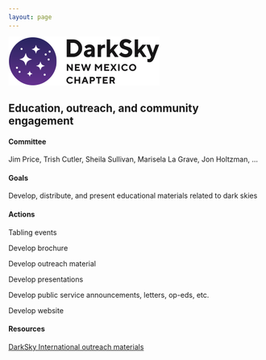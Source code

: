 ```yaml
---
layout: page
---
```


![logo](../logo.png)

## Education, outreach, and community engagement

#### Committee

Jim Price, Trish Cutler, Sheila Sullivan, Marisela La Grave, Jon Holtzman, ...

#### Goals 

Develop, distribute, and present educational materials related to dark skies

#### Actions 

Tabling events

Develop brochure

Develop outreach material

Develop presentations

Develop public service announcements, letters, op-eds, etc.

Develop website

#### Resources

[DarkSky International outreach materials](https://darksky.org/resources/public-outreach-materials/)


